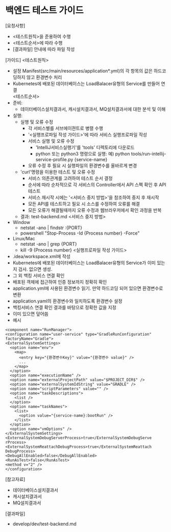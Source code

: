 # 백엔드 테스트 가이드 
  
[요청사항]  
- <테스트원칙>을 준용하여 수행
- <테스트순서>에 따라 수행
- [결과파일] 안내에 따라 파일 작성 

[가이드]
<테스트원칙>
- 설정 Manifest(src/main/resources/application*.yml)의 각 항목의 값은 하드코딩하지 않고 환경변수 처리 
- Kubernetes에 배포된 데이터베이스는 LoadBalacer유형의 Service를 만들어 연결   
<테스트순서>
- 준비:
  - 데이터베이스설치결과서, 캐시설치결과서, MQ설치결과서에 대한 분석 및 이해  
- 실행:
  - 실행 및 오류 수정
    - 각 서비스별를 서브에이젼트로 병렬 수행   
    - '<실행프로파일 작성 가이드>'에 따라 서비스 실행프로파일 작성
    - 서비스 실행 및 오류 수정 
      - 'IntelliJ서비스실행기'를 'tools' 디렉토리에 다운로드  
      - python 또는 python3 명령으로 실행: 예) python tools/run-intellij-service-profile.py {service-name} 
    - 오류 수정 후 필요 시 실행파일의 환경변수를 올바르게 변경  
  - 'curl'명령을 이용한 테스트 및 오류 수정
    - 서비스 의존관계를 고려하여 테스트 순서 결정 
    - 순서에 따라 순차적으로 각 서비스의 Controller에서 API 스펙 확인 후 API 테스트 
    - 서비스 재시작 시에는 '<서비스 중지 방법>'을 참조하여 중지 후 재시작
    - 모든 API를 테스트하고 필요 시 소스를 수정하여 오류를 해결  
    - 모든 오류가 해결될때까지 오류 수정과 웹브라우저에서 확인 과정을 반복  
  - 결과: test-backend.md
<서비스 중지 방법>
- Window
  - netstat -ano | findstr :{PORT}
  - powershell "Stop-Process -Id {Process number} -Force"
- Linux/Mac
  - netstat -ano | grep {PORT}
  - kill -9 {Process number}
<실행프로파일 작성 가이드>
- .idea/workspace.xml에 작성
- Kubernetes에 배포된 데이터베이스는 LoadBalacer유형의 Service가 이미 있는지 검사. 없으면 생성. 
- 그 외 백킹 서비스 연결 확인 
- 배포된 객체에 접근하여 인증 정보까지 정확히 확인 
- application.yml에 사용된 환경변수 읽기. 만약 하드코딩 되어 있으면 환경변수로 변환  
- application.yaml의 환경변수와 일치하도록 환경변수 설정 
- 백킹서비스 연결 확인 결과를 바탕으로 정확한 값을 지정  
- 이미 있으면 덮어씀 
- 예시
```
<component name="RunManager">
<configuration name="user-service" type="GradleRunConfiguration"       
factoryName="Gradle">
<ExternalSystemSettings>
  <option name="env">
	<map>
	  <entry key="{환경변수Key}" value="{환경변수 value}" />
	  ...
	</map>
  </option>
  <option name="executionName" />
  <option name="externalProjectPath" value="$PROJECT_DIR$" />        
  <option name="externalSystemIdString" value="GRADLE" />
  <option name="scriptParameters" value="" />
  <option name="taskDescriptions">
	<list />
  </option>
  <option name="taskNames">
	<list>
	  <option value="{service-name}:bootRun" />
	</list>
  </option>
  <option name="vmOptions" />
</ExternalSystemSettings>
<ExternalSystemDebugServerProcess>true</ExternalSystemDebugServe     
rProcess>
<ExternalSystemReattachDebugProcess>true</ExternalSystemReattach     
DebugProcess>
<DebugAllEnabled>false</DebugAllEnabled>
<RunAsTest>false</RunAsTest>
<method v="2" />
</configuration>
```

[참고자료]
- 데이터베이스설치결과서
- 캐시설치결과서
- MQ설치결과서
  
[결과파일]
- develop/dev/test-backend.md